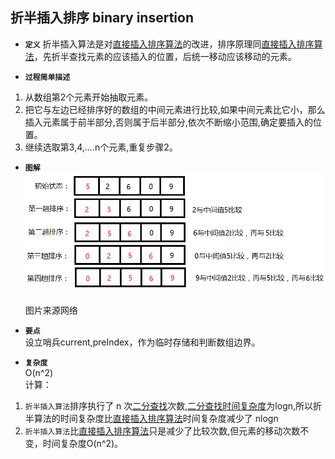 ## 折半插入排序 binary insertion

- **`定义`** 
折半插入算法是对[直接插入排序算法](../straight_insertion)的改进，排序原理同[直接插入排序算法](../straight_insertion)，先折半查找元素的应该插入的位置，后统一移动应该移动的元素。 </br>


- **`过程简单描述`**
1. 从数组第2个元素开始抽取元素。</br>
2. 把它与左边已经排序好的数组的中间元素进行比较,如果中间元素比它小，那么插入元素属于前半部分,否则属于后半部分,依次不断缩小范围,确定要插入的位置。</br>
3. 继续选取第3,4,....n个元素,重复步骤2。</br>

- **`图解`**  
![binary_insertion](./binary_insertion.jpg)</br>  
图片来源网络</br>

- **`要点`**  
设立哨兵current,preIndex，作为临时存储和判断数组边界。

- **`复杂度`**      
O(n^2)  
计算：
1. `折半插入算法`排序执行了 n 次[二分查找](../../search/binary_search)次数,[二分查找时间复杂度](../../search/binary_search#binary_search_space)为logn,所以折半算法的时间复杂度比[直接插入排序算法](../straight_insertion)时间复杂度减少了 nlogn  
2. `折半插入算法`比[直接插入排序算法](../straight_insertion)只是减少了比较次数,但元素的移动次数不变，时间复杂度O(n^2)。